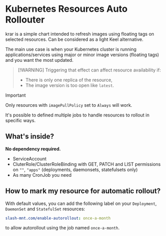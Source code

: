 # Kubernetes Resources Auto Rollouter
krar is a simple chart intended to refresh images using floating tags on selected resources.
Can be considered as a light Keel alternative.

The main use case is when your Kubernetes cluster is running applications/services using major or minor image
versions (floating tags) and you want the most updated.

> [!WARNING] Triggering that effect can affect resource availability if:
> * There is only one replica of the resource,
> * The image version is too open like `latest`.

> [!IMPORTANT]
> Only resources with `imagePullPolicy` set to `Always` will work.

It's possible to defined multiple jobs to handle resources to rollout in specific ways.

## What's inside?

**No dependency required.**

* ServiceAccount
* CluterRole/ClusterRoleBinding with GET, PATCH and LIST permissions on `""`, `"apps"` (deployments, daemonsets, statefulsets only)
* As many CronJob you need

## How to mark my resource for automatic rollout?

With default values, you can add the following label on your `Deployment`, `DaemonSet` and `StatefulSet` resources:

```yaml
slash-mnt.com/enable-autorollout: once-a-month
```

to allow autorollout using the job named `once-a-month`.